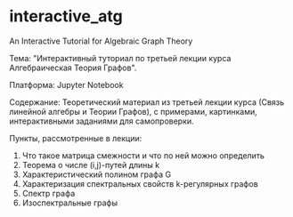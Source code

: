 # interactive_atg
An Interactive Tutorial for Algebraic Graph Theory

Тема:
"Интерактивный туториал по третьей лекции курса Алгебраическая Теория Графов".

Платформа: Jupyter Notebook

Содержание: Теоретический материал из третьей лекции курса (Связь линейной алгебры и Теории Графов), с примерами, картинками, интерактивными заданиями для самопроверки.

Пункты, рассмотренные в лекции:

1) Что такое матрица смежности и что по ней можно определить
2) Теорема о числе (i,j)-путей длины k
3) Характеристический полином графа G
4) Характеризация спектральных свойств k-регулярных графов
5) Спектр графа
6) Изоспектральные графы